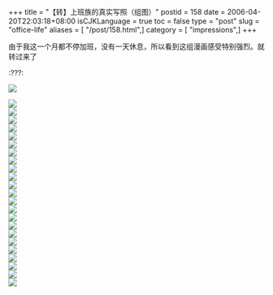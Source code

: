 +++
title = "【转】上班族的真实写照（组图）"
postid = 158
date = 2006-04-20T22:03:18+08:00
isCJKLanguage = true
toc = false
type = "post"
slug = "office-life"
aliases = [ "/post/158.html",]
category = [ "impressions",]
+++


由于我这一个月都不停加班，没有一天休息，所以看到这组漫画感受特别强烈。就转过来了

:???:

![](/uploads/2006/04/sbz01.jpg)  
<!--more-->  
![](/uploads/2006/04/sbz02.jpg)  
![](/uploads/2006/04/sbz03.jpg)  
![](/uploads/2006/04/sbz04.jpg)  
![](/uploads/2006/04/sbz05.jpg)  
![](/uploads/2006/04/sbz06.jpg)  
![](/uploads/2006/04/sbz07.jpg)  
![](/uploads/2006/04/sbz08.jpg)  
![](/uploads/2006/04/sbz09.jpg)  
![](/uploads/2006/04/sbz10.jpg)  
![](/uploads/2006/04/sbz11.jpg)  
![](/uploads/2006/04/sbz12.jpg)  
![](/uploads/2006/04/sbz13.jpg)  
![](/uploads/2006/04/sbz14.jpg)  
![](/uploads/2006/04/sbz15.jpg)  
![](/uploads/2006/04/sbz16.jpg)  
![](/uploads/2006/04/sbz17.jpg)  
![](/uploads/2006/04/sbz18.jpg)  
![](/uploads/2006/04/sbz19.jpg)  
![](/uploads/2006/04/sbz20.jpg)  
![](/uploads/2006/04/sbz21.jpg)  
![](/uploads/2006/04/sbz22.jpg)  
![](/uploads/2006/04/sbz23.jpg)  
![](/uploads/2006/04/sbz24.jpg)

